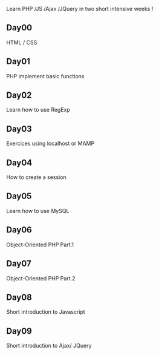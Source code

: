 



Learn PHP /JS /Ajax /JQuery in two short intensive weeks !


## Day00
 HTML / CSS
## Day01
 PHP implement basic functions
## Day02
 Learn how to use RegExp
## Day03
 Exercices using localhost or MAMP
## Day04
 How to create a session
## Day05
 Learn how to use MySQL
## Day06
 Object-Oriented PHP Part.1
## Day07
 Object-Oriented PHP Part.2
## Day08
 Short introduction to Javascript
## Day09
 Short introduction to Ajax/ JQuery
 
